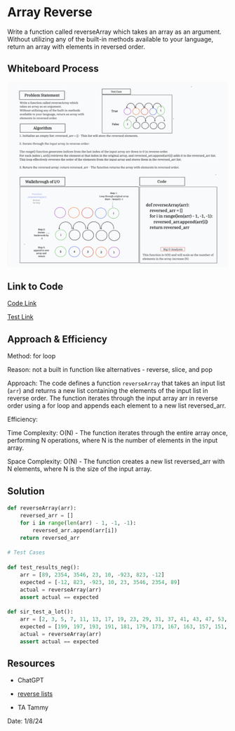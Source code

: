 # Array Reverse

Write a function called reverseArray which takes an array as an argument. Without utilizing any of the built-in methods available to your language, return an array with elements in reversed order.

## Whiteboard Process

![Diagram](whiteboard.png)

## Link to Code

[Code Link](array_reverse.py)

[Test Link](test_reverse_array.py)

## Approach & Efficiency

Method: for loop

Reason: not a built in function like alternatives - reverse, slice, and pop

Approach: The code defines a function `reverseArray` that takes an input list (`arr`) and returns a new list containing the elements of the input list in reverse order.
The function iterates through the input array arr in reverse order using a for loop and appends each element to a new list reversed_arr.

Efficiency:

Time Complexity: O(N) - The function iterates through the entire array once, performing N operations, where N is the number of elements in the input array.

Space Complexity: O(N) - The function creates a new list reversed_arr with N elements, where N is the size of the input array.

## Solution

```python
def reverseArray(arr):
    reversed_arr = []
    for i in range(len(arr) - 1, -1, -1):
        reversed_arr.append(arr[i])
    return reversed_arr

# Test Cases

def test_results_neg():
    arr = [89, 2354, 3546, 23, 10, -923, 823, -12]
    expected = [-12, 823, -923, 10, 23, 3546, 2354, 89]
    actual = reverseArray(arr)
    assert actual == expected

def sir_test_a_lot():
    arr = [2, 3, 5, 7, 11, 13, 17, 19, 23, 29, 31, 37, 41, 43, 47, 53, 59, 61, 67, 71, 73, 79, 83, 89, 97, 101, 103, 107, 109, 113, 127, 131, 137, 139, 149, 151, 157, 163, 167, 173, 179, 181, 191, 193, 197, 199]
    expected = [199, 197, 193, 191, 181, 179, 173, 167, 163, 157, 151, 149, 139, 137, 131, 127, 113, 109, 107, 103, 101, 97, 89, 83, 79, 73, 71, 67, 61, 59, 53, 47, 43, 41, 37, 31, 29, 23, 19, 17, 13, 11, 7, 5, 3, 2]
    actual = reverseArray(arr)
    assert actual == expected
```

## Resources

- ChatGPT

- [reverse lists](https://favtutor.com/blogs/reverse-list-python)

- TA Tammy

Date: 1/8/24
